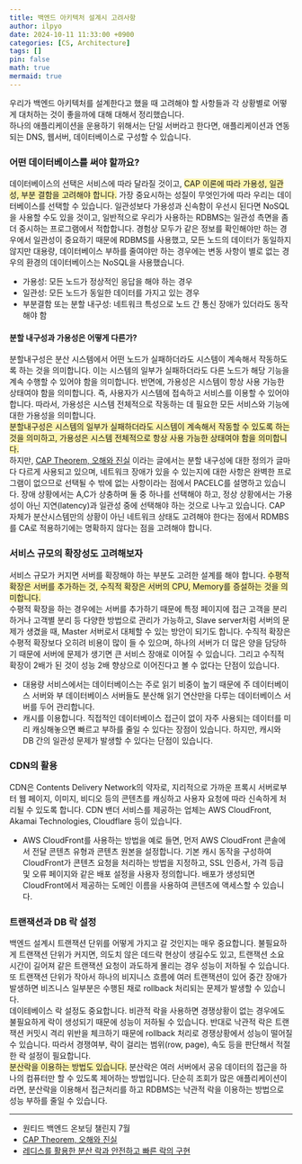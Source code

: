 ```yaml
---
title: 백엔드 아키텍처 설계시 고려사항
author: ilpyo
date: 2024-10-11 11:33:00 +0900
categories: [CS, Architecture]
tags: []
pin: false
math: true
mermaid: true
---
```


우리가 백엔드 아키텍처를 설계한다고 했을 때 고려해야 할 사항들과 각 상황별로 어떻게 대처하는 것이 좋을까에 대해 대해서 정리했습니다.  
하나의 애플리케이션을 운용하기 위해서는 단일 서버라고 한다면, 애플리케이션과 연동되는 DNS, 웹서버, 데이터베이스로 구성할 수 있습니다.

### 어떤 데이터베이스를 써야 할까요?  
데이터베이스의 선택은 서비스에 따라 달라질 것이고, <span style="background-color:#fff5b1">CAP 이론에 따라 가용성, 일관성, 부분 결함을 고려해야 합니다.</span> 가장 중요시하는 성질이 무엇인가에 따라 우리는 데이터베이스를 선택할 수 있습니다.
일관성보다 가용성과 신속함이 우선시 된다면 NoSQL을 사용할 수도 있을 것이고, 일반적으로 우리가 사용하는 RDBMS는 일관성 측면을 좀 더 중시하는 프로그램에서 적합합니다. 경험상 모두가 같은 정보를 확인해야만 하는 경우에서 일관성이 중요하기 때문에 RDBMS를 사용했고, 모든 노드의 데이터가 동일하지 않지만 대용량, 데이터베이스 부하를 줄여야만 하는 경우에는 변동 사항이 별로 없는 경우의 환경의 데이터베이스는 NoSQL을 사용했습니다.
+ 가용성: 모든 노드가 정상적인 응답을 해야 하는 경우
+ 일관성: 모든 노드가 동일한 데이터를 가지고 있는 경우
+ 부분결함 또는 분할 내구성: 네트워크 특성으로 노드 간 통신 장애가 있더라도 동작해야 함

#### 분할 내구성과 가용성은 어떻게 다른가?  
분할내구성은 분산 시스템에서 어떤 노드가 실패하더라도 시스템이 계속해서 작동하도록 하는 것을 의미합니다. 이는 시스템의 일부가 실패하더라도 다른 노드가 해당 기능을 계속 수행할 수 있어야 함을 의미합니다. 반면에, 가용성은 시스템이 항상 사용 가능한 상태여야 함을 의미합니다. 즉, 사용자가 시스템에 접속하고 서비스를 이용할 수 있어야 합니다. 따라서, 가용성은 시스템 전체적으로 작동하는 데 필요한 모든 서비스와 기능에 대한 가용성을 의미합니다.  
<span style="background-color:#fff5b1">분할내구성은 시스템의 일부가 실패하더라도 시스템이 계속해서 작동할 수 있도록 하는 것을 의미하고, 가용성은 시스템 전체적으로 항상 사용 가능한 상태여야 함을 의미합니다.</span>  
하지만, [CAP Theorem, 오해와 진실](http://eincs.com/2013/07/misleading-and-truth-of-cap-theorem/) 이라는 글에서는 분할 내구성에 대한 정의가 글마다 다르게 사용되고 있으며, 네트워크 장애가 있을 수 있는지에 대한 사항은 완벽한 프로그램이 없으므로 선택될 수 밖에 없는 사항이라는 점에서 PACELC를 설명하고 있습니다. 장애 상황에서는 A,C가 상충하며 둘 중 하나를 선택해야 하고, 정상 상황에서는 가용성이 아닌 지연(latency)과 일관성 중에 선택해야 하는 것으로 나누고 있습니다. CAP 자체가 분산시스템만의 상황이 아닌 네트워크 상태도 고려해야 한다는 점에서 RDMBS를 CA로 적용하기에는 명확하지 않다는 점을 고려해야 합니다.

### 서비스 규모의 확장성도 고려해보자  
서비스 규모가 커지면 서버를 확장해야 하는 부분도 고려한 설계를 해야 합니다. <span style="background-color:#fff5b1">수평적 확장은 서버를 추가하는 것, 수직적 확장은 서버의 CPU, Memory를 증설하는 것을 의미합니다.</span>  
수평적 확장을 하는 경우에는 서버를 추가하기 때문에 특정 페이지에 접근 고객을 분리하거나 고객별 분리 등 다양한 방법으로 관리가 가능하고, Slave server처럼 서버의 문제가 생겼을 때, Master 서버로서 대체할 수 있는 방안이 되기도 합니다. 수직적 확장은 수평적 확장보다 오히려 비용이 많이 들 수 있으며, 하나의 서버가 더 많은 양을 담당하기 때문에 서버에 문제가 생기면 큰 서비스 장애로 이어질 수 있습니다. 그리고 수직적 확장이 2배가 된 것이 성능 2배 향상으로 이어진다고 볼 수 없다는 단점이 있습니다.
+ 대용량 서비스에서는 데이터베이스는 주로 읽기 비중이 높기 때문에 주 데이터베이스 서버와 부 데이터베이스 서버들도 분산해 읽기 연산만을 다루는 데이터베이스 서버를 두어 관리합니다.
+ 캐시를 이용합니다. 직접적인 데이터베이스 접근이 없이 자주 사용되는 데이터를 미리 캐싱해놓으면 빠르고 부하를 줄일 수 있다는 장점이 있습니다. 하지만, 캐시와 DB 간의 일관성 문제가 발생할 수 있다는 단점이 있습니다.

### CDN의 활용  
CDN은 Contents Delivery Network의 약자로, 지리적으로 가까운 프록시 서버로부터 웹 페이지, 이미지, 비디오 등의 콘텐츠를 캐싱하고 사용자 요청에 따라 신속하게 처리될 수 있도록 합니다. CDN 밴더 서비스를 제공하는 업체는 AWS CloudFront, Akamai Technologies, Cloudflare 등이 있습니다.
+ AWS CloudFront를 사용하는 방법을 예로 들면, 먼저 AWS CloudFront 콘솔에서 전달 콘텐츠 유형과 콘텐츠 원본을 설정합니다. 기본 캐시 동작을 구성하여 CloudFront가 콘텐츠 요청을 처리하는 방법을 지정하고, SSL 인증서, 가격 등급 및 오류 페이지와 같은 배포 설정을 사용자 정의합니다. 배포가 생성되면 CloudFront에서 제공하는 도메인 이름을 사용하여 콘텐츠에 액세스할 수 있습니다.

### 트랜잭션과 DB 락 설정  
백엔드 설계시 트랜잭션 단위를 어떻게 가지고 갈 것인지는 매우 중요합니다. 불필요하게 트랜잭션 단위가 커지면, 의도치 않은 데드락 현상이 생길수도 있고, 트랜잭션 소요 시간이 길어져 같은 트랜잭션 요청이 과도하게 몰리는 경우 성능이 저하될 수 있습니다. 또 트랜잭션 단위가 작아서 하나의 비지니스 흐름에 여러 트랜잭션이 있어 중간 장애가 발생하면 비즈니스 일부분은 수행된 채로 rollback 처리되는 문제가 발생할 수 있습니다.  
데이테베이스 락 설정도 중요합니다. 비관적 락을 사용하면 경쟁상황이 없는 경우에도 불필요하게 락이 생성되기 때문에 성능이 저하될 수 있습니다. 반대로 낙관적 락은 트랜잭션 커밋시 격리 위반을 체크하기 때문에 rollback 처리로 경쟁상황에서 성능이 떨어질 수 있습니다. 따라서 경쟁여부, 락이 걸리는 범위(row, page), 속도 등을 판단해서 적절한 락 설정이 필요합니다.  
<span style="background-color:#fff5b1">분산락을 이용하는 방법도 있습니다.</span> 분산락은 여러 서버에서 공유 데이터의 접근을 하나의 컴퓨터만 할 수 있도록 제어하는 방법입니다. 단순히 조회가 많은 애플리케이션이라면, 분산락을 이용해서 접근처리를 하고 RDBMS는 낙관적 락을 이용하는 방법으로 성능 부하를 줄일 수 있습니다.

---
+ 원티드 백엔드 온보딩 챌린지 7월
+ [CAP Theorem, 오해와 진실](http://eincs.com/2013/07/misleading-and-truth-of-cap-theorem/)
+ [레디스를 활용한 분산 락과 안전하고 빠른 락의 구현](https://hyperconnect.github.io/2019/11/15/redis-distributed-lock-1.html)
